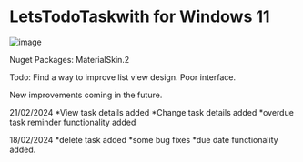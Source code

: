 # LetsTodoTaskwith for Windows 11


![image](https://github.com/AtacanColbekler/LetsTodotaskwith/assets/24621135/bcfea42c-11a3-45b0-a8d2-b03c83b661fa)

Nuget Packages: 
MaterialSkin.2

Todo:
Find a way to improve list view design. Poor interface.

New improvements coming in the future.

21/02/2024
*View task details added
*Change task details added
*overdue task reminder functionality added


18/02/2024
*delete task added
*some bug fixes
*due date functionality added.

